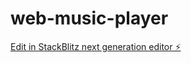 # web-music-player

[Edit in StackBlitz next generation editor ⚡️](https://stackblitz.com/~/github.com/sharmasuraj0123/web-music-player)